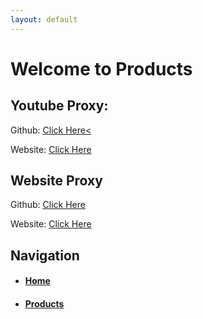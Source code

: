 ```yaml
---
layout: default
---
```


# Welcome to Products

## Youtube Proxy: 
Github: <span><span style="text-decoration: underline;"><a href="https://github.com/X-ProxyTech/Youtube-Proxy" title="Youtube Unblocker Github">Click Here</a><</span>

Website: <span><span style="text-decoration: underline;"><a href="https://proxy-nodeyoutube-c.herokuapp.com/" title="Youtube Unblocker">Click Here</a></span>

## Website Proxy
Github: <span><span style="text-decoration: underline;"><a href="https://github.com/X-ProxyTech/Unblocker-Node" title="Node Unblocker Github">Click Here</a></strong></span>

Website: <span><span style="text-decoration: underline;"><a href="http://proxy-node-c.herokuapp.com/" title="Node Unblocker">Click Here</a></span>

## Navigation
*   #### [Home](./)
*   #### [Products](./Products.html)

